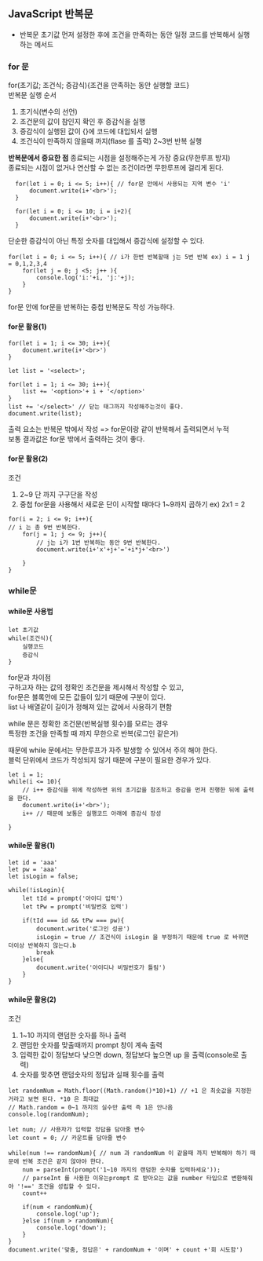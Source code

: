 ## JavaScript 반복문
- 반복문
초기값 먼저 설정한 후에 조건을 만족하는 동안 일정 코드를 반복해서 실행하는 메서드
### for 문
for(초기값; 조건식; 증감식){조건을 만족하는 동안 실행할 코드}  
반복문 실행 순서  
1. 초기식(변수의 선언)
2. 조건문의 값이 참인지 확인 후 증감식을 실행
3. 증감식이 실행된 값이 {}에 코드에 대입되서 실행
4. 조건식이 만족하지 않을때 까지(flase 를 출력) 2~3번 반복 실행

**반복문에서 중요한 점**
종료되는 시점을 설정해주는게 가장 중요(무한루프 방지)  
종료되는 시점이 없거나 연산할 수 없는 조건이라면 무한루프에 걸리게 된다.  
```
  for(let i = 0; i <= 5; i++){ // for문 안에서 사용되는 지역 변수 'i'
      document.write(i+'<br>');
  } 

  for(let i = 0; i <= 10; i = i+2){
      document.write(i+'<br>');
  }
```
단순한 증감식이 아닌 특정 숫자를 대입해서 증감식에 설정할 수 있다.
```
for(let i = 0; i <= 5; i++){ // i가 한번 반복할때 j는 5번 반복 ex) i = 1 j = 0,1,2,3,4
    for(let j = 0; j <5; j++ ){
        console.log('i:'+i, 'j:'+j);
    }
}
```
for문 안에 for문을 반복하는 중첩 반복문도 작성 가능하다.

#### for문 활용(1)
```
for(let i = 1; i <= 30; i++){
    document.write(i+'<br>')
}

let list = '<select>';
            
for(let i = 1; i <= 30; i++){
    list += '<option>'+ i + '</option>'
}
list += '</select>' // 닫는 태그까지 작성해주는것이 좋다.
document.write(list);
```
출력 요소는 반복문 밖에서 작성 => for문이랑 같이 반복해서 출력되면서 누적  
보통 결과값은 for문 밖에서 출력하는 것이 좋다.  
#### for문 활용(2)
조건
1. 2~9 단 까지 구구단을 작성
2. 중첩 for문을 사용해서 새로운 단이 시작할 때마다 1~9까지 곱하기
ex) 2x1 = 2
```
for(i = 2; i <= 9; i++){
// i 는 총 9번 반복한다.
    for(j = 1; j <= 9; j++){
        // j는 i가 1번 반복하는 동안 9번 반복한다.
        document.write(i+'x'+j+'='+i*j+'<br>')
        
    }
}
```
### while문
#### while문 사용법
```
let 초기값
while(조건식){
    실행코드
    증감식
}
```
for문과 차이점  
구하고자 하는 값의 정확인 조건문을 제시해서 작성할 수 있고,   
for문은 블록안에 모든 값들이 있기 때문에 구분이 있다.  
list 나 배열같이 길이가 정해져 있는 값에서 사용하기 편함  

while 문은 정확한 조건문(반복실행 횟수)를 모르는 경우  
특정한 조건을 만족할 때 까지 무한으로 반복(로그인 같은거)  

때문에 while 문에서는 무한루프가 자주 발생할 수 있어서 주의 해야 한다.  
블럭 단위에서 코드가 작성되지 않기 때문에 구분이 필요한 경우가 있다.  
```
let i = 1;
while(i <= 10){
    // i++ 증감식을 위에 작성하면 위의 초기값을 참조하고 증감을 먼저 진행한 뒤에 출력을 한다.
    document.write(i+'<br>');
    i++ // 때문에 보통은 실행코드 아래에 증감식 장성
    
}
```
#### while문 활용(1)
```
let id = 'aaa'
let pw = 'aaa'
let isLogin = false; 

while(!isLogin){
    let tId = prompt('아이디 입력')
    let tPw = prompt('비밀번호 입력')

    if(tId === id && tPw === pw){
        document.write('로그인 성공')
        isLogin = true // 조건식이 isLogin 을 부정하기 때문에 true 로 바뀌면 더이상 반복하지 않는다.b
        break
    }else{
        document.write('아이디나 비밀번호가 틀림')
    }
}
```
#### while문 활용(2)
조건
1. 1~10 까지의 랜덤한 숫자를 하나 출력
2. 랜덤한 숫자를 맞출때까지 prompt 창이 계속 출력
3. 입력한 값이 정답보다 낮으면 down, 정답보다 높으면 up 을 출력(console로 출력)
4. 숫자를 맞추면 랜덤숫자의 정답과 실패 횟수를 출력
```
let randomNum = Math.floor((Math.random()*10)+1) // +1 은 최솟값을 지정한거라고 보면 된다. *10 은 최대값
// Math.random = 0~1 까지의 실수만 출력 즉 1은 안나옴
console.log(randomNum);

let num; // 사용자가 입력할 정답을 담아줄 변수
let count = 0; // 카운트를 담아줄 변수

while(num !== randomNum){ // num 과 randomNum 이 같을때 까지 반복해야 하기 때문에 반복 조건은 같지 않아야 한다.
    num = parseInt(prompt('1~10 까지의 랜덤한 숫자를 입력하세요')); 
    // parseInt 를 사용한 이유는prompt 로 받아오는 값을 number 타입으로 변환해줘야 '!==' 조건을 성립할 수 있다.
    count++

    if(num < randomNum){
        console.log('up');
    }else if(num > randomNum){
        console.log('down');
    }
}
document.write('맞춤, 정답은' + randomNum + '이며' + count +'회 시도함')
```
